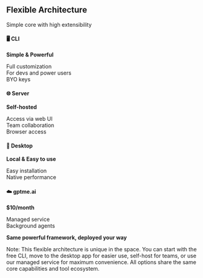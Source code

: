 ## Flexible Architecture

Simple core with high extensibility

<div class="grid grid-cols-4 gap-4 my-4">
  <div class="fragment text-center p-8 bg-white/10 rounded-2xl">
    <h4>🖥️ CLI</h4>
    <p><strong>Simple & Powerful</strong></p>
    <p>Full customization<br/>For devs and power users<br>BYO keys</p>
  </div>
  <div class="fragment text-center p-8 bg-white/10 rounded-2xl">
    <h4>🌐 Server</h4>
    <p><strong>Self-hosted</strong></p>
    <p>Access via web UI<br/>Team collaboration<br/>Browser access<br></p>
  </div>
  <div class="fragment text-center p-8 bg-white/10 rounded-2xl">
    <h4>📱 Desktop</h4>
    <p><strong>Local & Easy to use</strong></p>
    <p>Easy installation<br/>Native performance</p>
  </div>
  <div class="fragment text-center p-8 bg-indigo-500/20 rounded-2xl border-2 border-indigo-500">
    <h4>☁️ gptme.ai</h4>
    <p><strong>$10/month</strong></p>
    <p>Managed service<br/>Background agents</p>
  </div>
</div>

**Same powerful framework, deployed your way**
<!-- .element: class="fragment" -->

Note: This flexible architecture is unique in the space. You can start with the free CLI, move to the desktop app for easier use, self-host for teams, or use our managed service for maximum convenience. All options share the same core capabilities and tool ecosystem.
